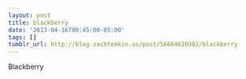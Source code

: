 ```yaml
---
layout: post
title: blackberry
date: '2013-04-16T00:45:00-05:00'
tags: []
tumblr_url: http://blog.zachtemkin.us/post/56664610302/blackberry
---
```

Blackberry
